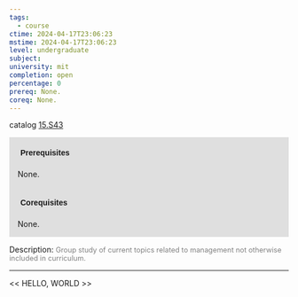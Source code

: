 ```yaml
---
tags:
  - course
ctime: 2024-04-17T23:06:23
mstime: 2024-04-17T23:06:23
level: undergraduate
subject: 
university: mit
completion: open
percentage: 0
prereq: None.
coreq: None.
---
```


catalog [15.S43](http://student.mit.edu/catalog/m15c.html#15.S43)

<span style="display: block; padding: 15px; background-color: rgb(100, 100, 100, 0.2);"><font id="m_prereq1356_0" style="display: block; font-family: Arial, sans-serif; font-weight: bold; padding: 5px">Prerequisites</font><br><span id="prereq1356_0">None.</span></span>
<span style="display: block; padding: 15px; background-color: rgb(100, 100, 100, 0.2);"><font id="m_coreq1356_0" style="display: block; font-family: Arial, sans-serif; font-weight: bold; padding: 5px">Corequisites</font><br><span id="coreq1356_0">None.</span></span>

<font style="">Description:</font>
<font style="color: grey; font-size: 0.8rem;">Group study of current topics related to management not otherwise included in curriculum.</font>



---

<< HELLO, WORLD >>
